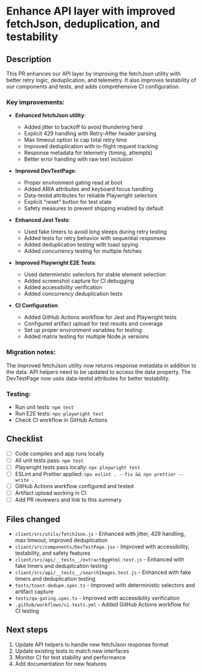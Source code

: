 # Enhance API layer with improved fetchJson, deduplication, and testability

## Description

This PR enhances our API layer by improving the fetchJson utility with better retry logic, deduplication, and telemetry. It also improves testability of our components and tests, and adds comprehensive CI configuration.

### Key improvements:

* **Enhanced fetchJson utility**:
  * Added jitter to backoff to avoid thundering herd
  * Explicit 429 handling with Retry-After header parsing
  * Max timeout option to cap total retry time
  * Improved deduplication with in-flight request tracking
  * Response metadata for telemetry (timing, attempts)
  * Better error handling with raw text inclusion

* **Improved DevTestPage**:
  * Proper environment gating read at boot
  * Added ARIA attributes and keyboard focus handling
  * Data-testid attributes for reliable Playwright selectors
  * Explicit "reset" button for test state
  * Safety measures to prevent shipping enabled by default

* **Enhanced Jest Tests**:
  * Used fake timers to avoid long sleeps during retry testing
  * Added tests for retry behavior with sequential responses
  * Added deduplication testing with toast spying
  * Added concurrency testing for multiple fetches

* **Improved Playwright E2E Tests**:
  * Used deterministic selectors for stable element selection
  * Added screenshot capture for CI debugging
  * Added accessibility verification
  * Added concurrency deduplication tests

* **CI Configuration**:
  * Added GitHub Actions workflow for Jest and Playwright tests
  * Configured artifact upload for test results and coverage
  * Set up proper environment variables for testing
  * Added matrix testing for multiple Node.js versions

### Migration notes:

The improved fetchJson utility now returns response metadata in addition to the data. API helpers need to be updated to access the data property. The DevTestPage now uses data-testid attributes for better testability.

### Testing:

* Run unit tests: `npm test`
* Run E2E tests: `npx playwright test`
* Check CI workflow in GitHub Actions

## Checklist

- [ ] Code compiles and app runs locally
- [ ] All unit tests pass: `npm test`
- [ ] Playwright tests pass locally: `npx playwright test`
- [ ] ESLint and Prettier applied: `npx eslint . --fix && npx prettier --write .`
- [ ] GitHub Actions workflow configured and tested
- [ ] Artifact upload working in CI
- [ ] Add PR reviewers and link to this summary

## Files changed

* `client/src/utils/fetchJson.js` - Enhanced with jitter, 429 handling, max timeout, improved deduplication
* `client/src/components/DevTestPage.jsx` - Improved with accessibility, testability, and safety features
* `client/src/api/__tests__/extractBggHtml.test.js` - Enhanced with fake timers and deduplication testing
* `client/src/api/__tests__/searchImages.test.js` - Enhanced with fake timers and deduplication testing
* `tests/toast-dedupe.spec.ts` - Improved with deterministic selectors and artifact capture
* `tests/qa-gating.spec.ts` - Improved with accessibility verification
* `.github/workflows/ci-tests.yml` - Added GitHub Actions workflow for CI testing

## Next steps

1. Update API helpers to handle new fetchJson response format
2. Update existing tests to match new interfaces
3. Monitor CI for test stability and performance
4. Add documentation for new features